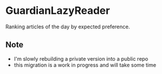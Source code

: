 # GuardianLazyReader
Ranking articles of the day by expected preference.

## Note
- I'm slowly rebuilding a private version into a public repo
- this migration is a work in progress and will take some time
